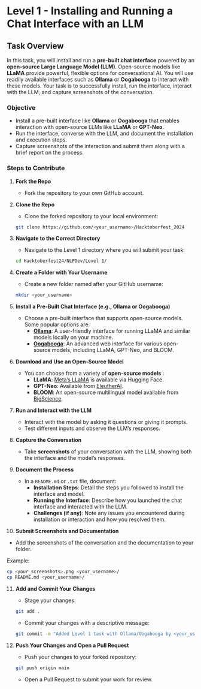 

# Level 1 - Installing and Running a Chat Interface with an LLM

## Task Overview

In this task, you will install and run a **pre-built chat interface** powered by an **open-source Large Language Model (LLM)**. Open-source models like **LLaMA** provide powerful, flexible options for conversational AI. You will use readily available interfaces such as **Ollama** or **Oogabooga** to interact with these models. Your task is to successfully install, run the interface, interact with the LLM, and capture screenshots of the conversation.

### Objective

- Install a pre-built interface like **Ollama** or **Oogabooga** that enables interaction with open-source LLMs like **LLaMA** or **GPT-Neo**.
- Run the interface, converse with the LLM, and document the installation and execution steps.
- Capture screenshots of the interaction and submit them along with a brief report on the process.


### Steps to Contribute

1. **Fork the Repo**

   - Fork the repository to your own GitHub account.

2. **Clone the Repo**

   - Clone the forked repository to your local environment:

   ```bash
   git clone https://github.com/<your_username>/Hacktoberfest_2024
   ```

3. **Navigate to the Correct Directory**

   - Navigate to the Level 1 directory where you will submit your task:

   ```bash
   cd Hacktoberfest24/NLPDev/Level 1/
   ```

4. **Create a Folder with Your Username**

   - Create a new folder named after your GitHub username:

   ```bash
   mkdir <your_username>
   ```

5. **Install a Pre-Built Chat Interface (e.g., Ollama or Oogabooga)**

   - Choose a pre-built interface that supports open-source models. Some popular options are:
     - **[Ollama](https://ollama.com/)**: A user-friendly interface for running LLaMA and similar models locally on your machine.
     - **[Oogabooga](https://github.com/oobabooga/text-generation-webui)**: An advanced web interface for various open-source models, including LLaMA, GPT-Neo, and BLOOM.


6. **Download and Use an Open-Source Model**

   - You can choose from a variety of **open-source models** :
     - **LLaMA**: [Meta’s LLaMA](https://huggingface.co/Meta) is available via Hugging Face.
     - **GPT-Neo**: Available from [EleutherAI](https://huggingface.co/EleutherAI/gpt-neo-1.3B).
     - **BLOOM**: An open-source multilingual model available from [BigScience](https://huggingface.co/bigscience/bloom).


7. **Run and Interact with the LLM**

   - Interact with the model by asking it questions or giving it prompts.
   - Test different inputs and observe the LLM’s responses.

8. **Capture the Conversation**

   - Take **screenshots** of your conversation with the LLM, showing both the interface and the model’s responses.

9. **Document the Process**

   - In a `README.md` or `.txt` file, document:
     - **Installation Steps**: Detail the steps you followed to install the interface and model.
     - **Running the Interface**: Describe how you launched the chat interface and interacted with the LLM.
     - **Challenges (if any)**: Note any issues you encountered during installation or interaction and how you resolved them.

10. **Submit Screenshots and Documentation**

   - Add the screenshots of the conversation and the documentation to your folder.

   Example:

   ```bash
   cp <your_screenshots>.png <your_username>/
   cp README.md <your_username>/
   ```

11. **Add and Commit Your Changes**

    - Stage your changes:

    ```bash
    git add .
    ```

    - Commit your changes with a descriptive message:

    ```bash
    git commit -m "Added Level 1 task with Ollama/Oogabooga by <your_username>"
    ```

12. **Push Your Changes and Open a Pull Request**

    - Push your changes to your forked repository:

    ```bash
    git push origin main
    ```

    - Open a Pull Request to submit your work for review.
